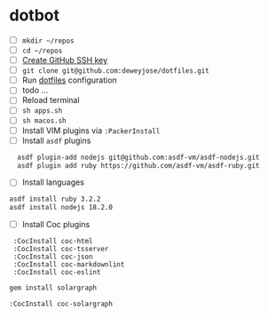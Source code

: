 # dotbot

- [ ] `mkdir ~/repos`
- [ ] `cd ~/repos`
- [ ] [Create GitHub SSH key](https://help.github.com/en/articles/generating-a-new-ssh-key-and-adding-it-to-the-ssh-agent)
- [ ] `git clone git@github.com:deweyjose/dotfiles.git`
- [ ] Run [dotfiles](https://www.github.com/deweyjose/dotfiles) configuration
- [ ] todo ...
- [ ] Reload terminal
- [ ] `sh apps.sh`
- [ ] `sh macos.sh`
- [ ] Install VIM plugins via `:PackerInstall`
- [ ] Install `asdf` plugins

```sh
  asdf plugin-add nodejs git@github.com:asdf-vm/asdf-nodejs.git
  asdf plugin add ruby https://github.com/asdf-vm/asdf-ruby.git
```

- [ ] Install languages

```sh
asdf install ruby 3.2.2
asdf install nodejs 18.2.0
```

- [ ] Install Coc plugins

```vim
 :CocInstall coc-html
 :CocInstall coc-tsserver
 :CocInstall coc-json
 :CocInstall coc-markdownlint
 :CocInstall coc-eslint
```

```sh
gem install solargraph 
```

```vim
:CocInstall coc-solargraph
```
